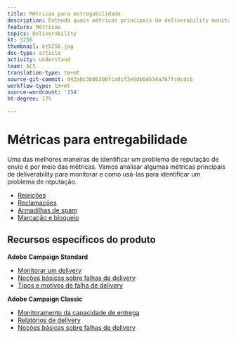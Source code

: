```yaml
---
title: Métricas para entregabilidade
description: Entenda quais métricas principais de deliverability monitorar e como usá-las para identificar um problema de reputação.
feature: Métricas
topics: Deliverability
kt: 5256
thumbnail: kt5256.jpg
doc-type: article
activity: understand
team: ACS
translation-type: tm+mt
source-git-commit: d42a8c3b06308fca0cf3e9db8d634a767fc0cdc6
workflow-type: tm+mt
source-wordcount: '154'
ht-degree: 17%

---
```



# Métricas para entregabilidade

Uma das melhores maneiras de identificar um problema de reputação de envio é por meio das métricas. Vamos analisar algumas métricas principais de deliverability para monitorar e como usá-las para identificar um problema de reputação.

* [Rejeições](/help/metrics/bounces.md)
* [Reclamações](/help/metrics/complaints.md)
* [Armadilhas de spam](/help/metrics/spam-traps.md)
* [Marcação e bloqueio](/help/metrics/bulking-and-blocking.md)

## Recursos específicos do produto

**Adobe Campaign Standard**

* [Monitorar um delivery](https://experienceleague.adobe.com/docs/campaign-standard/using/testing-and-sending/monitoring-messages/monitoring-a-delivery.html?lang=en#testing-and-sending)
* [Noções básicas sobre falhas de delivery](https://experienceleague.adobe.com/docs/campaign-standard/using/testing-and-sending/monitoring-messages/understanding-delivery-failures.html?lang=en#about-delivery-failures)
* [Tipos e motivos de falha de delivery](https://experienceleague.adobe.com/docs/campaign-standard/using/testing-and-sending/monitoring-messages/understanding-delivery-failures.html?lang=en#delivery-failure-types-and-reasons)

**Adobe Campaign Classic**

* [Monitoramento da capacidade de entrega](https://experienceleague.adobe.com/docs/campaign-standard/using/testing-and-sending/managing-deliverability/monitor-deliverability.html)
* [Relatórios de delivery](https://experienceleague.adobe.com/docs/campaign-classic/using/reporting/reports-on-deliveries/delivery-reports.html)
* [Noções básicas sobre falhas de delivery](https://experienceleague.adobe.com/docs/campaign-classic/using/sending-messages/monitoring-deliveries/understanding-delivery-failures.html?lang=en#sending-messages)
